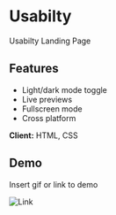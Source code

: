 
# Usabilty

Usabilty Landing Page


## Features

- Light/dark mode toggle
- Live previews
- Fullscreen mode
- Cross platform



**Client:** HTML, CSS



## Demo

Insert gif or link to demo

![Link](https://github.com/Usability-Landing-Page/demo.gif)
